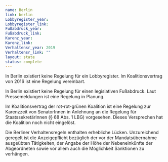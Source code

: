 ```yaml
---
name: Berlin
link: berlin
Lobbyregister_year:
Lobbyregister_link: 
Fußabdruck_year:
Fußabdruck_link: 
Karenz_year: 
Karenz_link: 
Verhaltensr_year: 2019
Verhaltensr_link: ""
layout: state
status: complete
---
```


In Berlin existiert keine Regelung für ein Lobbyregister. Im Koalitionsvertrag von 2016 ist eine Regelung vereinbart.

In Berlin existiert keine Regelung für einen legislativen Fußabdruck. Laut Pressemeldungen ist eine Regelung in Planung.

Im Koalitionsvertrag der rot-rot-grünen Koalition ist eine Regelung zur Karenzzeit von SenatorInnen in Anlehnung an die Regelung für StaatssekretärInnen (§ 68 Abs. 1 LBG) vorgesehen. Dieses Versprechen hat die Koalition noch nicht eingelöst.

Die Berliner Verhaltensregeln enthalten erhebliche Lücken. Unzureichend geregelt ist die Anzeigepflicht bezüglich der vor der Mandatsübernahme ausgeübten Tätigkeiten, der Angabe der Höhe der Nebeneinkünfte der Abgeordneten sowie vor allem auch die Möglichkeit Sanktionen zu verhängen.
